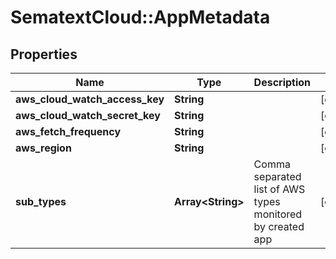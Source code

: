 # SematextCloud::AppMetadata

## Properties

| Name                           | Type                    | Description                                                | Notes      |
| ------------------------------ | ----------------------- | ---------------------------------------------------------- | ---------- |
| **aws_cloud_watch_access_key** | **String**              |                                                            | [optional] |
| **aws_cloud_watch_secret_key** | **String**              |                                                            | [optional] |
| **aws_fetch_frequency**        | **String**              |                                                            | [optional] |
| **aws_region**                 | **String**              |                                                            | [optional] |
| **sub_types**                  | **Array&lt;String&gt;** | Comma separated list of AWS types monitored by created app | [optional] |
